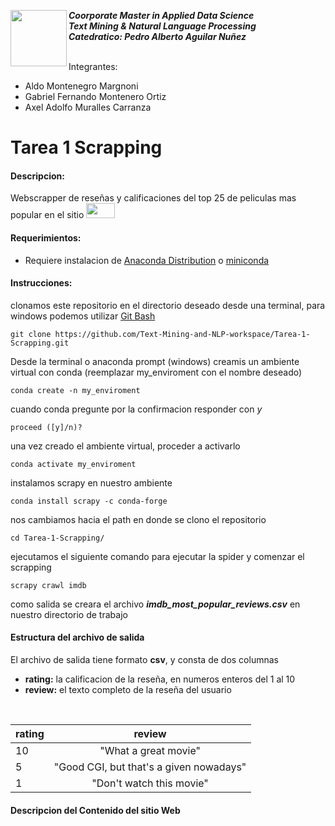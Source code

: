 <a href="https://www.uvg.edu.gt/"><img align="left" src="https://www.uvg.edu.gt/wp-content/uploads/socialshare-logo.jpg" width="90" height="90"></a>
**_Coorporate Master in Applied Data Science_**<br/>
**_Text Mining & Natural Language Processing_**<br/>
**_Catedratico: Pedro Alberto Aguilar Nuñez_**<br/>
<br/>

Integrantes:
- Aldo Montenegro Margnoni
- Gabriel Fernando Montenero Ortiz
- Axel Adolfo Muralles Carranza

# Tarea 1 Scrapping 
#### Descripcion:
Webscrapper de reseñas y calificaciones del top 25 de peliculas mas popular en el sitio <a href="https://www.imdb.com/"><img src="https://upload.wikimedia.org/wikipedia/commons/thumb/6/69/IMDB_Logo_2016.svg/245px-IMDB_Logo_2016.svg.png" width="46" height="24"/></a>
 
#### Requerimientos:
- Requiere instalacion de [Anaconda Distribution](https://www.anaconda.com/products/distribution) o [miniconda](https://docs.conda.io/en/latest/miniconda.html)

#### Instrucciones:

clonamos este repositorio en el directorio deseado desde una terminal, para windows podemos utilizar [Git Bash](https://gitforwindows.org/) 
```
git clone https://github.com/Text-Mining-and-NLP-workspace/Tarea-1-Scrapping.git
```
Desde la terminal o anaconda prompt (windows) creamis un ambiente virtual con conda (reemplazar my_enviroment con el nombre deseado)
```
conda create -n my_enviroment
```
cuando conda pregunte por la confirmacion responder con _y_
```
proceed ([y]/n)?
```
una vez creado el ambiente virtual, proceder a activarlo
```
conda activate my_enviroment
```
instalamos scrapy en nuestro ambiente
```
conda install scrapy -c conda-forge
```
nos cambiamos hacia el path en donde se clono el repositorio
```
cd Tarea-1-Scrapping/
```
ejecutamos el siguiente comando para ejecutar la spider y comenzar el scrapping
```
scrapy crawl imdb
```
como salida se creara el archivo **_imdb_most_popular_reviews.csv_** en nuestro directorio de trabajo

#### Estructura del archivo de salida

El archivo de salida tiene formato **csv**, y consta de dos columnas
- **rating:** la calificacion de la reseña, en numeros enteros del 1 al 10
- **review:** el texto completo de la reseña del usuario
<br/>
 
| rating | review|
|-----------|:-----------:|
| 10 | "What a great movie" |
| 5 | "Good CGI, but that's a given nowadays"|
| 1 | "Don't watch this movie" |

#### Descripcion del Contenido del sitio Web 

